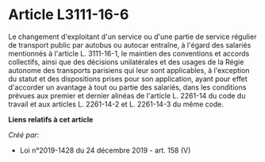 # Article L3111-16-6

Le changement d'exploitant d'un service ou d'une partie de service régulier de transport public par autobus ou autocar
entraîne, à l'égard des salariés mentionnés à l'article L. 3111-16-1, le maintien des conventions et accords collectifs,
ainsi que des décisions unilatérales et des usages de la Régie autonome des transports parisiens qui leur sont applicables, à
l'exception du statut et des dispositions prises pour son application, ayant pour effet d'accorder un avantage à tout ou
partie des salariés, dans les conditions prévues aux premier et dernier alinéas de l'article L. 2261-14 du code du travail et
aux articles L. 2261-14-2 et L. 2261-14-3 du même code.

**Liens relatifs à cet article**

_Créé par_:

  - Loi n°2019-1428 du 24 décembre 2019 - art. 158 (V)
